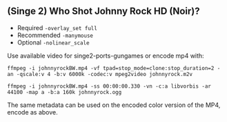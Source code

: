 ## (Singe 2) Who Shot Johnny Rock HD (Noir)?

* Required `-overlay_set full`
* Recommended `-manymouse`
* Optional `-nolinear_scale`


Use available video for singe2-ports-gungames or encode mp4 with:

    ffmpeg -i johnnyrockBW.mp4 -vf tpad=stop_mode=clone:stop_duration=2 -an -qscale:v 4 -b:v 6000k -codec:v mpeg2video johnnyrock.m2v

    ffmpeg -i johnnyrockBW.mp4 -ss 00:00:00.330 -vn -c:a libvorbis -ar 44100 -map a -b:a 160k johnnyrock.ogg


The same metadata can be used on the encoded color version of the MP4, encode as above.
